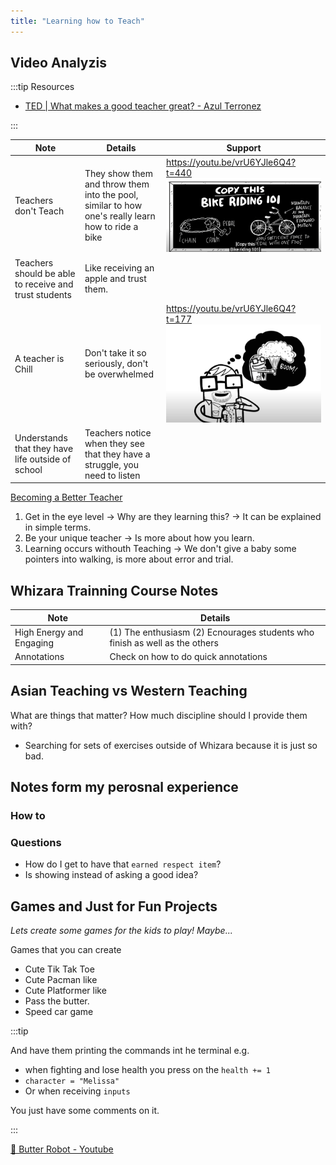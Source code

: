 ```yaml
---
title: "Learning how to Teach"
---
```



## Video Analyzis

:::tip Resources
- [TED | What makes a good teacher great? - Azul Terronez ](https://www.youtube.com/watch?v=vrU6YJle6Q4)

:::

| Note                                                  | Details                                                                                           | Support                                                                        |
| ----------------------------------------------------- | ------------------------------------------------------------------------------------------------- | ------------------------------------------------------------------------------ |
| Teachers don't Teach                                  | They show them and throw them into the pool, similar to how one's really learn how to ride a bike | https://youtu.be/vrU6YJle6Q4?t=440 ![](../static/img/2022-05-02-14-48-35.png)  |
| Teachers should be able to receive and trust students | Like receiving an apple and trust them.                                                           |                                                                                |
| A teacher is Chill                                    | Don't take it so seriously, don't be overwhelmed                                                  | https://youtu.be/vrU6YJle6Q4?t=177  ![](../static/img/2022-05-02-14-51-09.png) |
| Understands that they have life outside of school     | Teachers notice when they see that they have a struggle, you need to listen                       |                                                                                |


[Becoming a Better Teacher](https://youtu.be/fdZkmbY0HB0)      

1. Get in the eye level -> Why are they learning this? -> It can be explained in simple terms.
2. Be your unique teacher -> Is more about how you learn.
3. Learning occurs withouth Teaching -> We don't give a baby some pointers into walking, is more about error and trial.


## Whizara Trainning Course Notes

| Note                     | Details                                                                     |
| ------------------------ | --------------------------------------------------------------------------- |
| High Energy and Engaging | (1) The enthusiasm (2) Ecnourages students who finish as well as the others | Troubleshooting |
| Annotations              | Check on how to do quick annotations                                        |


## Asian Teaching vs Western Teaching

What are things that matter? How much discipline should I provide them with?
- Searching for sets of exercises outside of Whizara because it is just so bad.



## Notes form my perosnal experience

### How to 



### Questions

- How do I get to have that `earned respect item`?
- Is showing instead of asking a good idea?


## Games and Just for Fun Projects
*Lets create some games for the kids to play! Maybe...*

Games that you can create
- Cute Tik Tak Toe
- Cute Pacman like
- Cute Platformer like
- Pass the butter.
- Speed car game


:::tip

And have them printing the commands int he terminal e.g.

- when fighting and lose health you press on the `health += 1`
- `character = "Melissa"`
- Or when receiving `inputs`

You just have some comments on it.

:::

[🎥 Butter Robot - Youtube](https://www.youtube.com/watch?v=X7HmltUWXgs&ab_channel=jorthak)









